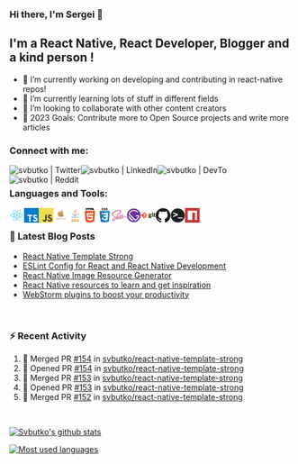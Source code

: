 ### Hi there, I'm Sergei 👋
## I'm a React Native, React Developer, Blogger and a kind person !

- 🔭 I’m currently working on developing and contributing in react-native repos!
- 🌱 I’m currently learning lots of stuff in different fields
- 👯 I’m looking to collaborate with other content creators
- 🥅 2023 Goals: Contribute more to Open Source projects and write more articles

### Connect with me:

[<img align="left" alt="svbutko | Twitter" src="https://img.shields.io/badge/Twitter-1DA1F2?style=for-the-badge&logo=twitter&logoColor=white" />][twitter]
[<img align="left" alt="svbutko | LinkedIn" src="https://img.shields.io/badge/LinkedIn-0077B5?style=for-the-badge&logo=linkedin&logoColor=white" />][linkedin]
[<img align="left" alt="svbutko | DevTo" src="https://img.shields.io/badge/dev.to-0A0A0A?style=for-the-badge&logo=dev.to&logoColor=white" />][devdotto]
[<img align="left" alt="svbutko | Reddit" src="https://img.shields.io/badge/Reddit-FF4500?style=for-the-badge&logo=reddit&logoColor=white" />][reddit]

<br />

### Languages and Tools:

<img align="left" alt="React-Native" width="26px" src="https://raw.githubusercontent.com/github/explore/80688e429a7d4ef2fca1e82350fe8e3517d3494d/topics/react-native/react-native.png" />
<img align="left" alt="TypeScript" width="26px" src="https://raw.githubusercontent.com/github/explore/80688e429a7d4ef2fca1e82350fe8e3517d3494d/topics/typescript/typescript.png" />
<img align="left" alt="JavaScript" width="26px" src="https://raw.githubusercontent.com/github/explore/80688e429a7d4ef2fca1e82350fe8e3517d3494d/topics/javascript/javascript.png" />
<img align="left" alt="Objective-C" width="26px" src="https://raw.githubusercontent.com/github/explore/80688e429a7d4ef2fca1e82350fe8e3517d3494d/topics/objective-c/objective-c.png" />
<img align="left" alt="Java" width="26px" src="https://raw.githubusercontent.com/github/explore/80688e429a7d4ef2fca1e82350fe8e3517d3494d/topics/java/java.png" />
<img align="left" alt="HTML5" width="26px" src="https://raw.githubusercontent.com/github/explore/80688e429a7d4ef2fca1e82350fe8e3517d3494d/topics/html/html.png" />
<img align="left" alt="CSS3" width="26px" src="https://raw.githubusercontent.com/github/explore/80688e429a7d4ef2fca1e82350fe8e3517d3494d/topics/css/css.png" />
<img align="left" alt="Sass" width="26px" src="https://raw.githubusercontent.com/github/explore/80688e429a7d4ef2fca1e82350fe8e3517d3494d/topics/sass/sass.png" />
<img align="left" alt="Gatsby" width="26px" src="https://raw.githubusercontent.com/github/explore/e94815998e4e0713912fed477a1f346ec04c3da2/topics/gatsby/gatsby.png" />
<img align="left" alt="Git" width="26px" src="https://raw.githubusercontent.com/github/explore/80688e429a7d4ef2fca1e82350fe8e3517d3494d/topics/git/git.png" />
<img align="left" alt="GitHub" width="26px" src="https://raw.githubusercontent.com/github/explore/78df643247d429f6cc873026c0622819ad797942/topics/github/github.png" />
<img align="left" alt="Terminal" width="26px" src="https://raw.githubusercontent.com/github/explore/80688e429a7d4ef2fca1e82350fe8e3517d3494d/topics/terminal/terminal.png" />
<img align="left" alt="NPM" width="26px" src="https://raw.githubusercontent.com/github/explore/80688e429a7d4ef2fca1e82350fe8e3517d3494d/topics/npm/npm.png" />

<br />

### 📕 Latest Blog Posts

<!-- BLOG-POST-LIST:START -->
- [React Native Template Strong](https://dev.to/svbutko/react-native-template-strong-28h)
- [ESLint Config for React and React Native Development](https://dev.to/svbutko/eslint-config-for-react-and-react-native-development-25m)
- [React Native Image Resource Generator](https://dev.to/svbutko/react-native-image-resource-generator-m14)
- [React Native resources to learn and get inspiration](https://dev.to/svbutko/react-native-resources-to-learn-and-get-inspiration-1845)
- [WebStorm plugins to boost your productivity](https://dev.to/svbutko/webstorm-plugins-to-boost-your-productivity-nac)
<!-- BLOG-POST-LIST:END -->

<br />

### ⚡️ Recent Activity

<!--START_SECTION:activity-->
1. 🎉 Merged PR [#154](https://github.com/svbutko/react-native-template-strong/pull/154) in [svbutko/react-native-template-strong](https://github.com/svbutko/react-native-template-strong)
2. 💪 Opened PR [#154](https://github.com/svbutko/react-native-template-strong/pull/154) in [svbutko/react-native-template-strong](https://github.com/svbutko/react-native-template-strong)
3. 🎉 Merged PR [#153](https://github.com/svbutko/react-native-template-strong/pull/153) in [svbutko/react-native-template-strong](https://github.com/svbutko/react-native-template-strong)
4. 💪 Opened PR [#153](https://github.com/svbutko/react-native-template-strong/pull/153) in [svbutko/react-native-template-strong](https://github.com/svbutko/react-native-template-strong)
5. 🎉 Merged PR [#152](https://github.com/svbutko/react-native-template-strong/pull/152) in [svbutko/react-native-template-strong](https://github.com/svbutko/react-native-template-strong)
<!--END_SECTION:activity-->

<br />

[![Svbutko's github stats](https://github-readme-stats.vercel.app/api?username=svbutko&count_private=true&show_icons=true&bg_color=30,e96443,904e95&title_color=fff&text_color=fff&icon_color=fff)]()

[![Most used languages](https://github-readme-stats.vercel.app/api/top-langs/?username=svbutko&bg_color=30,e96443,904e95&title_color=fff&text_color=fff&icon_color=fff)]()


[twitter]: https://twitter.com/svbutko
[linkedin]: https://linkedin.com/in/svbutko
[medium]: https://medium.com/@svbutko
[devdotto]: https://dev.to/svbutko
[reddit]: https://www.reddit.com/user/S3rg1usz
